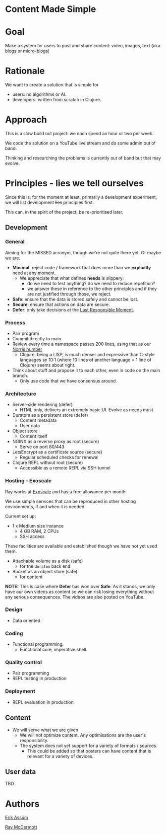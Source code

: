 # Content Made Simple

# Goal

Make a system for users to post and share content: video, images, text (aka blogs or micro-blogs)

# Rationale

We want to create a solution that is simple for 
- users: no algorithms or AI.
- developers: written from scratch in Clojure.

# Approach

This is a slow build out project: we each spend an hour or two per week. 

We code the solution on a YouTube live stream and do some admin out of band. 

Thinking and researching the problems is currently out of band but that may evolve.

# Principles - lies we tell ourselves

Since this is, for the moment at least, primarily a development experiment, we will list development ~~lies~~ principles first.

This can, in the spirit of the project, be re-prioritised later.

## Development

### General

Aiming for the MISSED acronym, though we're not quite there yet. Or maybe we are.

- **Minimal**: reject code / framework that does more than we **explicitly** need at any moment.
  - We appreciate that what defines **needs** is slippery: 
    - do we need to test anything? do we need to reduce repetition?
    - we answer these in reference to the other principles and if they are not justified through those, we reject.
- **Safe**: ensure that the data is stored safely and cannot be lost.
- **Secure**: ensure that actions on data are secure.
- **Defer**: only take decisions at the [Last Responsible Moment](https://blog.codinghorror.com/the-last-responsible-moment/).

### Process

- Pair program
- Commit directly to main
- Review every time a namespace passes 200 lines, using that as our [Norris number](https://www.teamten.com/lawrence/writings/norris-numbers.html)
  - Clojure, being a LISP, is much denser and expressive than C-style languages so 10:1 (where 10 lines of another language = 1 line of Clojure) seems about right.
- Think about stuff and propose it to each other, even in code on the main branch.
  - Only use code that we have consensus around.

### Architecture

- Server-side rendering (defer)
  - HTML only, delivers an extremely basic UI. Evolve as needs must.
- Duratom as a persistent store (defer)
  - Content metadata
  - User data
- Object store
  - Content itself
- NGINX as a reverse proxy as root (secure)
  - Serve on port 80/443
- LetsEncrypt as a certificate source (secure)
  - Regular scheduled checks for renewal
- Clojure REPL without root (secure)
  - Accessible as a remote REPL via SSH tunnel

### Hosting - Exoscale
Ray works at [Exoscale](https://community.exoscale.com/platform/products-and-services/) and has a free allowance per month.

We use simple services that can be reproduced in other hosting environments, if and when it is needed.

Current set up:
- 1 x Medium size instance
  - 4 GB RAM, 2 CPUs
  - SSH access

These facilities are available and established though we have not yet used them.
- Attachable volume as a disk (safe)
  - for the `duratom` back end
- Bucket as an object store (safe)
  - for content

**NOTE:** This is case where **Defer** has won over **Safe**. As it stands, we only have our own videos as content so we can risk losing everything without any serious consequences. The videos are also posted on YouTube.

### Design

- Data oriented.

### Coding

- Functional programming.
  - Functional core, imperative shell.

### Quality control

- Pair programming
- REPL testing in production

### Deployment

- REPL evaluation in production

## Content

- We will serve what we are given
  - We will not optimize content. Any optimisations are the user's responsibility.
  - The system does not yet support for a variety of formats / sources. 
    - This could be added so that posters can have content that is relevant for a variety of devices.

## User data

TBD


# Authors

[Erik Assum](https://github.com/orgs/content-made-simple/people/slipset)

[Ray McDermott](https://github.com/orgs/content-made-simple/people/raymcdermott)

